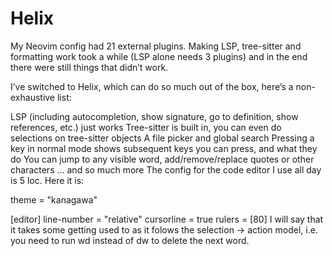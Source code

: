# Helix
My Neovim config had 21 external plugins. Making LSP, tree-sitter and formatting work took a while (LSP alone needs 3 plugins) and in the end there were still things that didn’t work.

I’ve switched to Helix, which can do so much out of the box, here’s a non-exhaustive list:

LSP (including autocompletion, show signature, go to definition, show references, etc.) just works
Tree-sitter is built in, you can even do selections on tree-sitter objects
A file picker and global search
Pressing a key in normal mode shows subsequent keys you can press, and what they do
You can jump to any visible word, add/remove/replace quotes or other characters
… and so much more
The config for the code editor I use all day is 5 loc. Here it is:

theme = "kanagawa"

[editor]
line-number = "relative"
cursorline = true
rulers = [80]
I will say that it takes some getting used to as it folows the selection -> action model, i.e. you need to run wd instead of dw to delete the next word.

